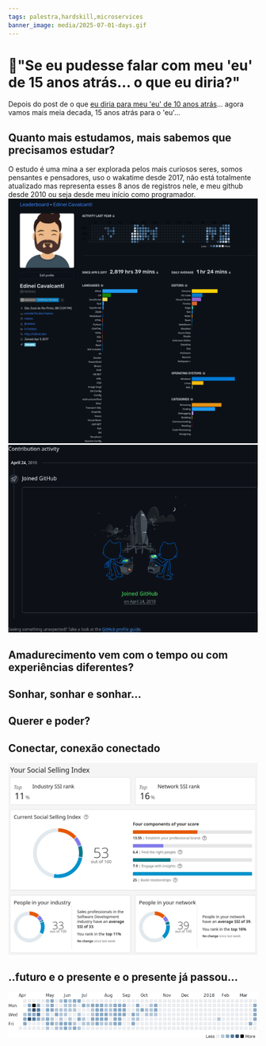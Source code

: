 ```yaml
---
tags: palestra,hardskill,microservices
banner_image: media/2025-07-01-days.gif
---
```


# 🔮"Se eu pudesse falar com meu 'eu' de 15 anos atrás… o que eu diria?"

Depois do post de o que [eu diria para meu 'eu' de 10 anos atrás](https://edinei.dev/dez-anos-atras.html)... agora vamos mais meia decada, 15 anos atrás para o 'eu'...

## Quanto mais estudamos, mais sabemos que precisamos estudar?
O estudo é uma mina a ser explorada pelos mais curiosos seres, somos pensantes e pensadores, uso o wakatime desde 2017, não está totalmente atualizado mas representa esses 8 anos de registros nele, e meu github desde 2010 ou seja desde meu início como programador.
![Wakatime](media/2025-07-01-wakatime.webp)
![GitHub](media/2025-06-01-github.jpg)

## Amadurecimento vem com o tempo ou com experiências diferentes?
## Sonhar, sonhar e sonhar...
## Querer e poder?
## Conectar, conexão conectado
![Linkedin SSI](media/2025-07-01-ssi.webp)
## ..futuro e o presente e o presente já passou...
![Roda do tempo!!!](media/2025-07-01-days.gif)
